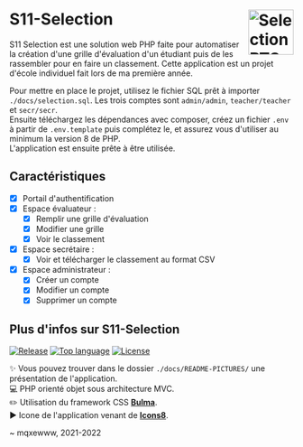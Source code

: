 # S11-Selection <img href="https://github.com/mqxewww/s11-selection" src="https://raw.githubusercontent.com/mqxewww/s11-selection/main/public/assets/images/icones8-favicon.png" width="80px" alt="Selection BTS logo" align="right">

S11 Selection est une solution web PHP faite pour automatiser la création d'une grille d'évaluation d'un étudiant puis de les rassembler pour en faire un classement. Cette application est un projet d'école individuel fait lors de ma première année.

Pour mettre en place le projet, utilisez le fichier SQL prêt à importer `./docs/selection.sql`. Les trois comptes sont `admin/admin`, `teacher/teacher` et `secr/secr`.\
Ensuite téléchargez les dépendances avec composer, créez un fichier `.env` à partir de `.env.template` puis complétez le, et assurez vous d'utiliser au minimum la version 8 de PHP.\
L'application est ensuite prête à être utilisée.

## Caractéristiques

- [x] Portail d'authentification
- [x] Espace évaluateur :
  - [x] Remplir une grille d'évaluation
  - [x] Modifier une grille
  - [x] Voir le classement
- [x] Espace secrétaire :
  - [x] Voir et télécharger le classement au format CSV
- [x] Espace administrateur :
  - [x] Créer un compte
  - [x] Modifier un compte
  - [x] Supprimer un compte

## Plus d'infos sur S11-Selection

[![Release](https://img.shields.io/github/v/release/mqxewww/s11-selection?label=latest%20release&logo=git&logoColor=white&style=for-the-badge)](https://github.com/mqxewww/s11-selection/releases)
[![Top language](https://img.shields.io/github/languages/top/mqxewww/s11-selection?color=777BB4&logo=php&logoColor=white&style=for-the-badge)](https://github.com/mqxewww/s11-selection/search?l=php)
[![License](https://img.shields.io/github/license/mqxewww/s11-selection?style=for-the-badge)](https://github.com/mqxewww/s11-selection/blob/master/LICENSE)

:sparkles: Vous pouvez trouver dans le dossier `./docs/README-PICTURES/` une présentation de l'application.\
:computer: PHP orienté objet sous architecture MVC.\
:pencil2: Utilisation du framework CSS **[Bulma](https://bulma.io/documentation/overview/start/)**.\
:arrow_forward: Icone de l'application venant de **[Icons8](https://icons8.com/icon/64044/grille)**.

~ mqxewww, 2021-2022
